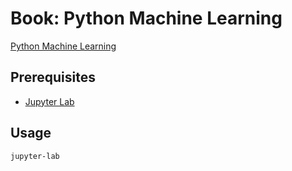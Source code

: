 
# Book: Python Machine Learning

[Python Machine Learning](https://www.amazon.com.au/Python-Machine-Learning-Sebastian-Raschka/dp/1789955750)

## Prerequisites

* [Jupyter Lab](https://jupyter.org/install.html#getting-started-with-jupyterlab)

## Usage

```sh
jupyter-lab
```
